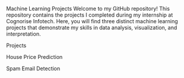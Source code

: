 Machine Learning Projects Welcome to my GitHub repository! This repository contains the projects I completed during my internship at Cognorise Infotech. Here, you will find three distinct machine learning projects that demonstrate my skills in data analysis, visualization, and interpretation.

Projects

House Price Prediction

Spam Email Detection
